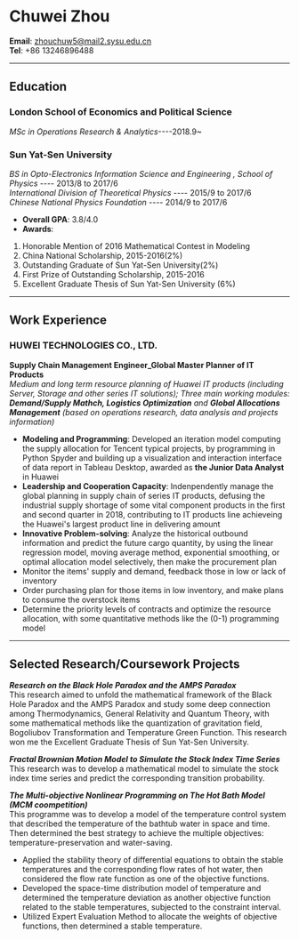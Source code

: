 # Chuwei Zhou   

**Email**:  zhouchuw5@mail2.sysu.edu.cn   
**Tel**: +86 13246896488


-------------------


## Education    
### London School of Economics and Political Science    

_MSc in Operations Research & Analytics_----2018.9~        

   
### Sun Yat-Sen University  


_BS in Opto-Electronics Information Science and Engineering , School of Physics_ ---- 2013/8 to 2017/6   
_International Division of Theoretical Physics_ ---- 2015/9 to 2017/6    
_Chinese National Physics Foundation_ ---- 2014/9 to 2017/6     
- **Overall GPA**: 3.8/4.0    
- **Awards**:     
 1. Honorable Mention of 2016 Mathematical Contest in Modeling     
 2. China National Scholarship, 2015-2016(2%)      
 3. Outstanding Graduate of Sun Yat-Sen University(2%)     
 4. First Prize of Outstanding Scholarship, 2015-2016    
 5. Excellent Graduate Thesis of Sun Yat-Sen University (6%)            
       
 -------------------       
    
## Work Experience     
### HUWEI TECHNOLOGIES CO., LTD.     
**Supply Chain Management Engineer_Global Master Planner of IT Products**    
_Medium and long term resource planning of Huawei IT products (including Server, Storage and other series IT solutions); Three main working modules: **Demand/Supply Mathch, Logistics Optimization** and **Global Allocations Management** (based on operations research, data analysis and projects information)_         
- **Modeling and Programming**: Developed an iteration model computing the supply allocation for Tencent typical projects, by programming in Python Spyder and building up a visualization and interaction interface of data report in Tableau Desktop, awarded as **the Junior Data Analyst** in Huawei            
- **Leadership and Cooperation Capacity**: Indenpendently manage the global planning in supply chain of series IT products, defusing the industrial supply shortage of some vital component products in the first and second quarter in 2018, contributing to IT products line achieveing the Huawei's largest product line in delivering amount 
- **Innovative Problem-solving**: Analyze the historical outbound information and predict the future cargo quantity, by using the linear regression model, moving average method, exponential smoothing, or optimal allocation model selectively, then make the procurement plan      
- Monitor the items' supply and demand, feedback those in low or lack of inventory      
- Order purchasing plan for those items in low inventory, and make plans to consume the overstock items      
- Determine the priority levels of contracts and optimize the resource allocation, with some quantitative methods like the (0-1) programming model      
       
--------------------



      
## Selected Research/Coursework Projects     
**_Research on the Black Hole Paradox and the AMPS Paradox_**     
This research aimed to unfold the mathematical framework of the Black Hole Paradox and the AMPS Paradox and study some deep connection among Thermodynamics, General Relativity and Quantum Theory, with some mathematical methods like the quantization of gravitation field, Bogoliubov Transformation and Temperature Green Function. This research won me the Excellent Graduate Thesis of Sun Yat-Sen University.    
     
**_Fractal Brownian Motion Model to Simulate the Stock Index Time Series_**     
This research was to develop a mathematical model to simulate the stock index time series and predict the corresponding transition probability.    

**_The Multi-objective Nonlinear Programming on The Hot Bath Model (MCM coompetition)_**      
This programme was to develop a model of the temperature control system that described the temperature of the bathtub water in space and time. Then determined the best strategy to achieve the multiple objectives: temperature-preservation and water-saving.    
- Applied the stability theory of differential equations to obtain the stable temperatures and the corresponding flow rates of hot water, then considered the flow rate function as one of the objective functions.      
- Developed the space-time distribution model of temperature and determined the temperature deviation as another objective function related to the stable temperatures, subjected to the constraint interval.      
- Utilized Expert Evaluation Method to allocate the weights of objective functions, then determined a stable temperature.

